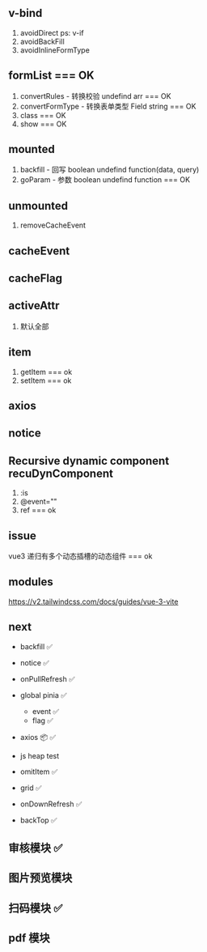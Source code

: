 ## v-bind
1. avoidDirect ps: v-if
2. avoidBackFill
3. avoidInlineFormType


## formList === OK
1. convertRules - 转换校验 undefind arr  === OK
2. convertFormType - 转换表单类型 Field string === OK
3. class === OK
4. show === OK

## mounted
1. backfill - 回写 boolean undefind function(data, query)
2. goParam - 参数 boolean undefind function === OK

## unmounted
1. removeCacheEvent

## cacheEvent

## cacheFlag

## activeAttr
1. 默认全部

## item
1. getItem === ok
2. setItem === ok

## axios

## notice


## Recursive dynamic component recuDynComponent
1. :is
2. @event=""
3. ref === ok

<!-- 选项 切换 -->
<!-- ref dom -->
<!-- class -->

## issue
vue3 递归有多个动态插槽的动态组件 === ok

## modules
https://v2.tailwindcss.com/docs/guides/vue-3-vite


## next
- backfill ✅
- notice ✅
- onPullRefresh ✅
- global pinia ✅
  - event ✅
  - flag ✅
- axios 📦 ✅
- js heap test
- omitItem ✅

- grid ✅
- onDownRefresh ✅
- backTop ✅


## 审核模块 ✅
## 图片预览模块
## 扫码模块 ✅
## pdf 模块
## 
